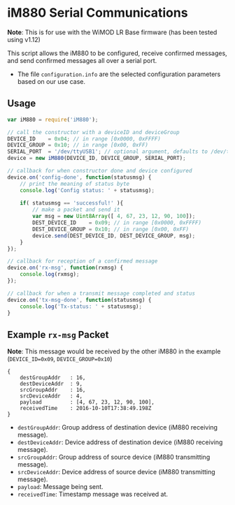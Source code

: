 iM880 Serial Communications
===========================
**Note**: This is for use with the WiMOD LR Base firmware (has been tested using v1.12) 

This script allows the iM880 to be configured, receive confirmed messages, and 
    send confirmed messages all over a serial port.
- The file `configuration.info` are the selected configuration parameters based
    on our use case.

Usage
--------

```javascript
var iM880 = require('iM880');

// call the constructor with a deviceID and deviceGroup
DEVICE_ID    = 0x04; // in range [0x0000, 0xFFFF)
DEVICE_GROUP = 0x10; // in range [0x00, 0xFF)
SERIAL_PORT  = '/dev/ttyUSB1'; // optional argument, defaults to /dev/ttyUSB0
device = new iM880(DEVICE_ID, DEVICE_GROUP, SERIAL_PORT);

// callback for when constructor done and device configured
device.on('config-done', function(statusmsg) {
    // print the meaning of status byte
    console.log('Config status: ' + statusmsg);
    
    if( statusmsg == 'successful!' ){
        // make a packet and send it
        var msg = new Uint8Array([ 4, 67, 23, 12, 90, 100]);
        DEST_DEVICE_ID    = 0x09; // in range [0x0000, 0xFFFF)
        DEST_DEVICE_GROUP = 0x10; // in range [0x00, 0xFF)
        device.send(DEST_DEVICE_ID, DEST_DEVICE_GROUP, msg);
    }
});

// callback for reception of a confirmed message
device.on('rx-msg', function(rxmsg) {
    console.log(rxmsg);
});

// callback for when a transmit message completed and status
device.on('tx-msg-done', function(statusmsg) {
    console.log('Tx-status: ' + statusmsg);
}
```

Example `rx-msg` Packet
----------------------
**Note**: This message would be received by the other iM880 in the example 
        (`DEVICE_ID=0x09`, `DEVICE_GROUP=0x10`)

```
{
    destGroupAddr   : 16,
    destDeviceAddr  : 9,
    srcGroupAddr    : 16,
    srcDeviceAddr   : 4,
    payload         : [4, 67, 23, 12, 90, 100],
    receivedTime    : 2016-10-10T17:38:49.198Z
}
```

- `destGroupAddr`: Group address of destination device (iM880 receiving message).
- `destDeviceAddr`: Device address of destination device (iM880 receiving message).
- `srcGroupAddr`: Group address of source device (iM880 transmitting message).
- `srcDeviceAddr`: Device address of source device (iM880 transmitting message).
- `payload`: Message being sent.
- `receivedTime`: Timestamp message was received at.

